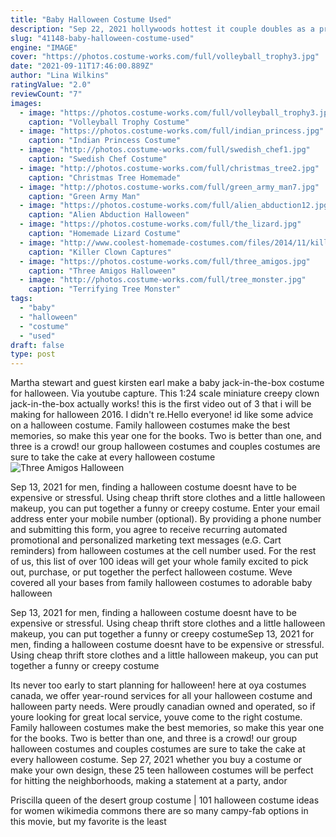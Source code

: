 ```yaml
---
title: "Baby Halloween Costume Used"
description: "Sep 22, 2021 hollywoods hottest it couple doubles as a pretty amazing halloween costume for 2021. If youve got a partner whos down to play mgk, theyll need tons of fake tattoos , and baggy"
slug: "41148-baby-halloween-costume-used"
engine: "IMAGE"
cover: "https://photos.costume-works.com/full/volleyball_trophy3.jpg"
date: "2021-09-11T17:46:00.889Z"
author: "Lina Wilkins"
ratingValue: "2.0"
reviewCount: "7"
images:
  - image: "https://photos.costume-works.com/full/volleyball_trophy3.jpg"
    caption: "Volleyball Trophy Costume"
  - image: "https://photos.costume-works.com/full/indian_princess.jpg"
    caption: "Indian Princess Costume"
  - image: "http://photos.costume-works.com/full/swedish_chef1.jpg"
    caption: "Swedish Chef Costume"
  - image: "http://photos.costume-works.com/full/christmas_tree2.jpg"
    caption: "Christmas Tree Homemade"
  - image: "http://photos.costume-works.com/full/green_army_man7.jpg"
    caption: "Green Army Man"
  - image: "https://photos.costume-works.com/full/alien_abduction12.jpg"
    caption: "Alien Abduction Halloween"
  - image: "https://photos.costume-works.com/full/the_lizard.jpg"
    caption: "Homemade Lizard Costume"
  - image: "http://www.coolest-homemade-costumes.com/files/2014/11/killer-clown-captures-boy-128500-600x800.jpg"
    caption: "Killer Clown Captures"
  - image: "https://photos.costume-works.com/full/three_amigos.jpg"
    caption: "Three Amigos Halloween"
  - image: "http://photos.costume-works.com/full/tree_monster.jpg"
    caption: "Terrifying Tree Monster"
tags:
  - "baby"
  - "halloween"
  - "costume"
  - "used"
draft: false
type: post
---
```


Martha stewart and guest kirsten earl make a baby jack-in-the-box costume for halloween. Via youtube capture. This 1:24 scale miniature creepy clown jack-in-the-box actually works! this is the first video out of 3 that i will be making for halloween 2016. I didn't re.Hello everyone! id like some advice on a halloween costume. Family halloween costumes make the best memories, so make this year one for the books. Two is better than one, and three is a crowd! our group halloween costumes and couples costumes are sure to take the cake at every halloween costume
![Three Amigos Halloween](https://photos.costume-works.com/full/three_amigos.jpg "Three Amigos Halloween")

Sep 13, 2021 for men, finding a halloween costume doesnt have to be expensive or stressful. Using cheap thrift store clothes and a little halloween makeup, you can put together a funny or creepy costume. Enter your email address enter your mobile number (optional). By providing a phone number and submitting this form, you agree to receive recurring automated promotional and personalized marketing text messages (e.G. Cart reminders) from halloween costumes at the cell number used. For the rest of us, this list of over 100 ideas will get your whole family excited to pick out, purchase, or put together the perfect halloween costume. Weve covered all your bases from family halloween costumes to adorable baby halloween
<!--inArticleAds-->

<!--galleryOne-->

Sep 13, 2021 for men, finding a halloween costume doesnt have to be expensive or stressful. Using cheap thrift store clothes and a little halloween makeup, you can put together a funny or creepy costumeSep 13, 2021 for men, finding a halloween costume doesnt have to be expensive or stressful. Using cheap thrift store clothes and a little halloween makeup, you can put together a funny or creepy costume
<!--inArticleAds-->

<!--galleryTwo-->

Its never too early to start planning for halloween! here at oya costumes canada, we offer year-round services for all your halloween costume and halloween party needs. Were proudly canadian owned and operated, so if youre looking for great local service, youve come to the right costume. Family halloween costumes make the best memories, so make this year one for the books. Two is better than one, and three is a crowd! our group halloween costumes and couples costumes are sure to take the cake at every halloween costume. Sep 27, 2021 whether you buy a costume or make your own design, these 25 teen halloween costumes will be perfect for hitting the neighborhoods, making a statement at a party, andor
<!--galleryThree-->

Priscilla queen of the desert group costume | 101 halloween costume ideas for women wikimedia commons there are so many campy-fab options in this movie, but my favorite is the least